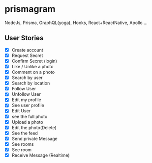 # prismagram

NodeJs, Prisma, GraphQL(yoga), Hooks, React+ReactNative, Apollo ...

## User Stories

- [x] Create account
- [x] Request Secret
- [x] Confirm Secret (login)
- [x] Like / Unlike a photo
- [x] Comment on a photo
- [x] Search by user
- [x] Search by location
- [x] Follow User
- [x] Unfollow User
- [x] Edit my profile
- [x] See user profile
- [x] Edit User
- [x] see the full photo
- [x] Upload a photo
- [x] Edit the photo(Delete)
- [x] See the feed
- [x] Send private Message
- [x] See rooms
- [x] See room
- [x] Receive Message (Realtime)
